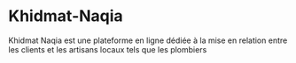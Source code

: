 # Khidmat-Naqia
Khidmat Naqia est une plateforme en ligne dédiée à la mise en relation entre les clients et les artisans locaux tels que les plombiers
